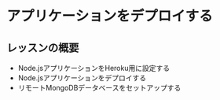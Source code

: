 # アプリケーションをデプロイする

## レッスンの概要

- Node.jsアプリケーションをHeroku用に設定する
- Node.jsアプリケーションをデプロイする
- リモートMongoDBデータベースをセットアップする
